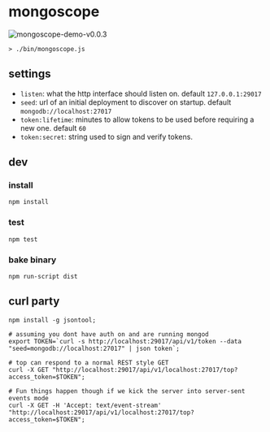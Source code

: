 # mongoscope

![mongoscope-demo-v0.0.3](https://cloud.githubusercontent.com/assets/23074/2688434/2d1f3b5a-c29e-11e3-969a-367020b729b6.gif)


```
> ./bin/mongoscope.js
```

## settings

- `listen`: what the http interface should listen on. default `127.0.0.1:29017`
- `seed`: url of an initial deployment to discover on startup. default `mongodb://localhost:27017`
- `token:lifetime`: minutes to allow tokens to be used before requiring a new one. default `60`
- `token:secret`: string used to sign and verify tokens.

## dev

### install

```
npm install
```

### test

```
npm test
```

### bake binary

```
npm run-script dist
```

## curl party

```
npm install -g jsontool;

# assuming you dont have auth on and are running mongod
export TOKEN=`curl -s http://localhost:29017/api/v1/token --data "seed=mongodb://localhost:27017" | json token`;

# top can respond to a normal REST style GET
curl -X GET "http://localhost:29017/api/v1/localhost:27017/top?access_token=$TOKEN";

# Fun things happen though if we kick the server into server-sent events mode
curl -X GET -H 'Accept: text/event-stream' "http://localhost:29017/api/v1/localhost:27017/top?access_token=$TOKEN";
```
